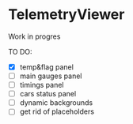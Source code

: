 # TelemetryViewer
 
Work in progres

TO DO:
- [x] temp&flag panel
- [ ] main gauges panel
- [ ] timings panel
- [ ] cars status panel
- [ ] dynamic backgrounds
- [ ] get rid of placeholders
